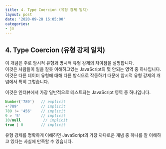 ```yaml
---
title: 4. Type Coercion (유형 강제 일치)
layout: post
date: '2020-09-28 16:05:00'
categories:
- js
---
```


## 4. Type Coercion (유형 강제 일치)

이 개념은 주로 암시적 유형과 명시적 유형 강제의 차이점을 설명합니다.  
이것은 사람들이 일을 잘못 이해하고있는 JavaScript의 몇 안되는 영역 중 하나입니다.  
이것은 다른 데이터 유형에 대해 다른 방식으로 작동하기 때문에 암시적 유형 강제의 개념에서 특히 그렇습니다.

이것은 인터뷰에서 가장 일반적으로 테스트되는 JavaScript 영역 중 하나입니다.

```javascript
Number('789')   // explicit
+'789'          // implicit
789 != '456'    // implicit
9 > '5'         // implicit
10/null          // implicit
true | 0        // implicit
```

유형 강제를 명확하게 이해하면 JavaScript의 가장 까다로운 개념 중 하나를 잘 이해하고 있다는 사실에 만족할 수 있습니다.